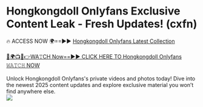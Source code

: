 # Hongkongdoll Onlyfans Exclusive Content Leak - Fresh Updates! (cxfn)

🔥 ACCESS NOW 🌍==►► <a href="https://tinyurl.com/kvy9nzfs" rel="nofollow">Hongkongdoll Onlyfans Latest Collection</a>
<br><br>
[🔴🌍📺📱👉WA𝚃CH Now==►► CLICK HERE TO Hongkongdoll Onlyfans 𝚆𝙰𝚃𝙲𝙷 NOW](https://tinyurl.com/kvy9nzfs)
<br><br>
Unlock Hongkongdoll Onlyfans's private videos and photos today! Dive into the newest 2025 content updates and explore exclusive material you won’t find anywhere else.
<br>
<a href="https://tinyurl.com/kvy9nzfs" rel="nofollow" data-target="animated-image.originalLink"><img src="https://camo.githubusercontent.com/8a4f000d20f83aca3bf7ec5f350d767afa0574a8a352519fd8cfa583a6f93a33/68747470733a2f2f692e696d6775722e636f6d2f644a486b345a712e676966" data-canonical-src="https://i.imgur.com/dJHk4Zq.gif" style="max-width: 100%; display: inline-block;" data-target="animated-image.originalImage"></a>
<br>
